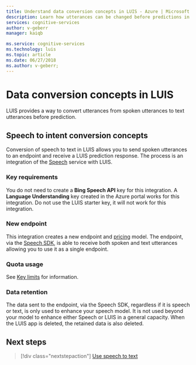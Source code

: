 ```yaml
---
title: Understand data conversion concepts in LUIS - Azure | Microsoft Docs
description: Learn how utterances can be changed before predictions in Language Understanding (LUIS)
services: cognitive-services
author: v-geberr
manager: kaiqb

ms.service: cognitive-services
ms.technology: luis
ms.topic: article
ms.date: 06/27/2018
ms.author: v-geberr;
---
```


# Data conversion concepts in LUIS
LUIS provides a way to convert utterances from spoken utterances to text utterances before prediction. 

## Speech to intent conversion concepts
Conversion of speech to text in LUIS allows you to send spoken utterances to an endpoint and receive a LUIS prediction response. The process is an integration of the [Speech](https://docs.microsoft.com/azure/cognitive-services/Speech) service with LUIS. 

### Key requirements
You do not need to create a **Bing Speech API** key for this integration. A **Language Understanding** key created in the Azure portal works for this integration. Do not use the LUIS starter key, it will not work for this integration.

### New endpoint 
This integration creates a new endpoint and [pricing](luis-boundaries.md#key-limits) model. The endpoint, via the [Speech SDK](https://github.com/Azure-Samples/cognitive-services-speech-sdk), is able to receive both spoken and text utterances allowing you to use it as a single endpoint. 

### Quota usage
See [Key limits](luis-boundaries.md#key-limits) for information. 

### Data retention
The data sent to the endpoint, via the Speech SDK, regardless if it is speech or text, is only used to enhance your speech model. It is not used beyond your model to enhance either Speech or LUIS in a general capacity. When the LUIS app is deleted, the retained data is also deleted.

<!-- TBD: Machine translation conversion concepts -->

## Next steps

> [!div class="nextstepaction"]
> [Use speech to text](luis-tutorial-speech-to-intent.md)

